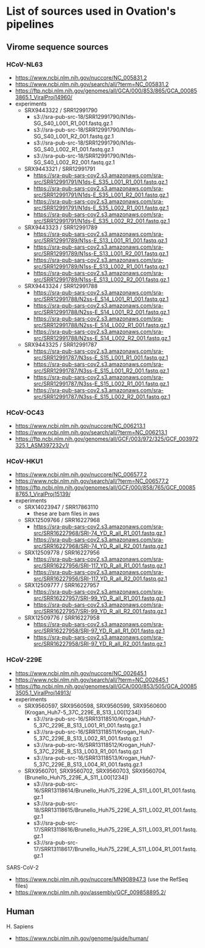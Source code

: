 # List of sources used in Ovation's pipelines

## Virome sequence sources

### HCoV-NL63

- https://www.ncbi.nlm.nih.gov/nuccore/NC_005831.2
- https://www.ncbi.nlm.nih.gov/search/all/?term=NC_005831.2
- https://ftp.ncbi.nlm.nih.gov/genomes/all/GCA/000/853/865/GCA_000853865.1_ViralProj14960/
- experiments
    - SRX9443322 / SRR12991790
        - s3://sra-pub-src-18/SRR12991790/N1ds-SG_S40_L001_R1_001.fastq.gz.1
        - s3://sra-pub-src-18/SRR12991790/N1ds-SG_S40_L001_R2_001.fastq.gz.1
        - s3://sra-pub-src-18/SRR12991790/N1ds-SG_S40_L002_R1_001.fastq.gz.1	
        - s3://sra-pub-src-18/SRR12991790/N1ds-SG_S40_L002_R2_001.fastq.gz.1	
    - SRX9443321 / SRR12991791
        - https://sra-pub-sars-cov2.s3.amazonaws.com/sra-src/SRR12991791/N1ds-E_S35_L001_R1_001.fastq.gz.1
        - https://sra-pub-sars-cov2.s3.amazonaws.com/sra-src/SRR12991791/N1ds-E_S35_L001_R2_001.fastq.gz.1
        - https://sra-pub-sars-cov2.s3.amazonaws.com/sra-src/SRR12991791/N1ds-E_S35_L002_R1_001.fastq.gz.1
        - https://sra-pub-sars-cov2.s3.amazonaws.com/sra-src/SRR12991791/N1ds-E_S35_L002_R2_001.fastq.gz.1
    - SRX9443323 / SRR12991789
        - https://sra-pub-sars-cov2.s3.amazonaws.com/sra-src/SRR12991789/N1ss-E_S13_L001_R1_001.fastq.gz.1
        - https://sra-pub-sars-cov2.s3.amazonaws.com/sra-src/SRR12991789/N1ss-E_S13_L001_R2_001.fastq.gz.1
        - https://sra-pub-sars-cov2.s3.amazonaws.com/sra-src/SRR12991789/N1ss-E_S13_L002_R1_001.fastq.gz.1
        - https://sra-pub-sars-cov2.s3.amazonaws.com/sra-src/SRR12991789/N1ss-E_S13_L002_R2_001.fastq.gz.1
    - SRX9443324 / SRR12991788
        - https://sra-pub-sars-cov2.s3.amazonaws.com/sra-src/SRR12991788/N2ss-E_S14_L001_R1_001.fastq.gz.1
        - https://sra-pub-sars-cov2.s3.amazonaws.com/sra-src/SRR12991788/N2ss-E_S14_L001_R2_001.fastq.gz.1
        - https://sra-pub-sars-cov2.s3.amazonaws.com/sra-src/SRR12991788/N2ss-E_S14_L002_R1_001.fastq.gz.1
        - https://sra-pub-sars-cov2.s3.amazonaws.com/sra-src/SRR12991788/N2ss-E_S14_L002_R2_001.fastq.gz.1
    - SRX9443325 / SRR12991787
        - https://sra-pub-sars-cov2.s3.amazonaws.com/sra-src/SRR12991787/N3ss-E_S15_L001_R1_001.fastq.gz.1
        - https://sra-pub-sars-cov2.s3.amazonaws.com/sra-src/SRR12991787/N3ss-E_S15_L001_R2_001.fastq.gz.1
        - https://sra-pub-sars-cov2.s3.amazonaws.com/sra-src/SRR12991787/N3ss-E_S15_L002_R1_001.fastq.gz.1
        - https://sra-pub-sars-cov2.s3.amazonaws.com/sra-src/SRR12991787/N3ss-E_S15_L002_R2_001.fastq.gz.1

### HCoV-OC43

- https://www.ncbi.nlm.nih.gov/nuccore/NC_006213.1
- https://www.ncbi.nlm.nih.gov/search/all/?term=NC_006213.1
- https://ftp.ncbi.nlm.nih.gov/genomes/all/GCF/003/972/325/GCF_003972325.1_ASM397232v1/

### HCoV-HKU1

- https://www.ncbi.nlm.nih.gov/nuccore/NC_006577.2
- https://www.ncbi.nlm.nih.gov/search/all/?term=NC_006577.2
- https://ftp.ncbi.nlm.nih.gov/genomes/all/GCF/000/858/765/GCF_000858765.1_ViralProj15139/
- experiments
    - SRX14023947 / SRR17863110
        - these are bam files in aws
    - SRX12509766 / SRR16227968
        - https://sra-pub-sars-cov2.s3.amazonaws.com/sra-src/SRR16227968/SRI-74_YD_R_all_R1_001.fastq.gz.1
        - https://sra-pub-sars-cov2.s3.amazonaws.com/sra-src/SRR16227968/SRI-74_YD_R_all_R2_001.fastq.gz.1
    - SRX12509778 / SRR16227956
        - https://sra-pub-sars-cov2.s3.amazonaws.com/sra-src/SRR16227956/SRI-117_YD_R_all_R1_001.fastq.gz.1
        - https://sra-pub-sars-cov2.s3.amazonaws.com/sra-src/SRR16227956/SRI-117_YD_R_all_R2_001.fastq.gz.1
    - SRX12509777 / SRR16227957
        - https://sra-pub-sars-cov2.s3.amazonaws.com/sra-src/SRR16227957/SRI-99_YD_R_all_R1_001.fastq.gz.1
        - https://sra-pub-sars-cov2.s3.amazonaws.com/sra-src/SRR16227957/SRI-99_YD_R_all_R2_001.fastq.gz.1
    - SRX12509776 / SRR16227958
        - https://sra-pub-sars-cov2.s3.amazonaws.com/sra-src/SRR16227958/SRI-97_YD_R_all_R1_001.fastq.gz.1
        - https://sra-pub-sars-cov2.s3.amazonaws.com/sra-src/SRR16227958/SRI-97_YD_R_all_R2_001.fastq.gz.1

### HCoV-229E

- https://www.ncbi.nlm.nih.gov/nuccore/NC_002645.1
- https://www.ncbi.nlm.nih.gov/search/all/?term=NC_002645.1
- https://ftp.ncbi.nlm.nih.gov/genomes/all/GCA/000/853/505/GCA_000853505.1_ViralProj14913/
- experiments
    - SRX9560597, SRX9560598, SRX9560599, SRX9560600 (Krogan_Huh7-5_37C_229E_B_S13_L00[1234])
        - s3://sra-pub-src-16/SRR13118510/Krogan_Huh7-5_37C_229E_B_S13_L001_R1_001.fastq.gz.1	
        - s3://sra-pub-src-16/SRR13118511/Krogan_Huh7-5_37C_229E_B_S13_L002_R1_001.fastq.gz.1	
        - s3://sra-pub-src-16/SRR13118512/Krogan_Huh7-5_37C_229E_B_S13_L003_R1_001.fastq.gz.1	
        - s3://sra-pub-src-16/SRR13118513/Krogan_Huh7-5_37C_229E_B_S13_L004_R1_001.fastq.gz.1	
    - SRX9560701, SRX9560702, SRX9560703, SRX9560704, (Brunello_Huh75_229E_A_S11_L00[1234])
        - s3://sra-pub-src-16/SRR13118614/Brunello_Huh75_229E_A_S11_L001_R1_001.fastq.gz.1	
        - s3://sra-pub-src-18/SRR13118615/Brunello_Huh75_229E_A_S11_L002_R1_001.fastq.gz.1	
        - s3://sra-pub-src-17/SRR13118616/Brunello_Huh75_229E_A_S11_L003_R1_001.fastq.gz.1	
        - s3://sra-pub-src-17/SRR13118617/Brunello_Huh75_229E_A_S11_L004_R1_001.fastq.gz.1	

SARS-CoV-2

- https://www.ncbi.nlm.nih.gov/nuccore/MN908947.3 (use the RefSeq files)
- https://www.ncbi.nlm.nih.gov/assembly/GCF_009858895.2/

## Human

H. Sapiens

- https://www.ncbi.nlm.nih.gov/genome/guide/human/
